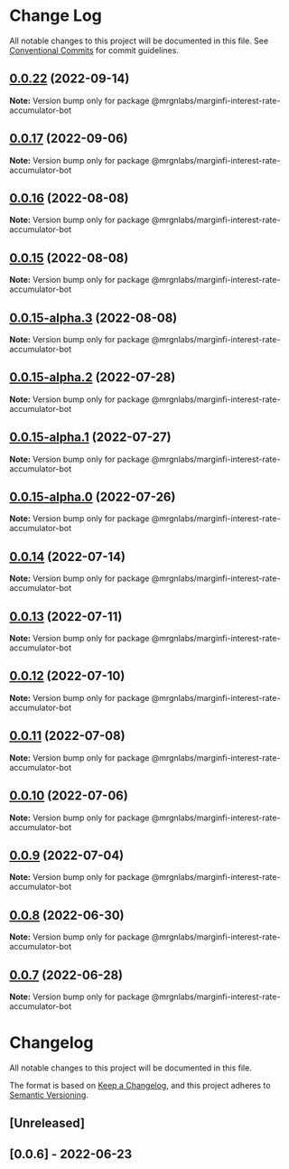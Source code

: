# Change Log

All notable changes to this project will be documented in this file.
See [Conventional Commits](https://conventionalcommits.org) for commit guidelines.

## [0.0.22](https://github.com/mrgnlabs/marginfi-sdk/compare/@mrgnlabs/marginfi-interest-rate-accumulator-bot@0.0.21...@mrgnlabs/marginfi-interest-rate-accumulator-bot@0.0.22) (2022-09-14)

**Note:** Version bump only for package @mrgnlabs/marginfi-interest-rate-accumulator-bot





## [0.0.17](https://github.com/mrgnlabs/marginfi-sdk/compare/@mrgnlabs/marginfi-interest-rate-accumulator-bot@0.0.15-alpha.3...@mrgnlabs/marginfi-interest-rate-accumulator-bot@0.0.17) (2022-09-06)

**Note:** Version bump only for package @mrgnlabs/marginfi-interest-rate-accumulator-bot





## [0.0.16](https://github.com/mrgnlabs/marginfi-sdk/compare/@mrgnlabs/marginfi-interest-rate-accumulator-bot@0.0.15-alpha.3...@mrgnlabs/marginfi-interest-rate-accumulator-bot@0.0.16) (2022-08-08)

**Note:** Version bump only for package @mrgnlabs/marginfi-interest-rate-accumulator-bot





## [0.0.15](https://github.com/mrgnlabs/marginfi-sdk/compare/@mrgnlabs/marginfi-interest-rate-accumulator-bot@0.0.15-alpha.3...@mrgnlabs/marginfi-interest-rate-accumulator-bot@0.0.15) (2022-08-08)

**Note:** Version bump only for package @mrgnlabs/marginfi-interest-rate-accumulator-bot





## [0.0.15-alpha.3](https://github.com/mrgnlabs/marginfi-sdk/compare/@mrgnlabs/marginfi-interest-rate-accumulator-bot@0.0.15-alpha.2...@mrgnlabs/marginfi-interest-rate-accumulator-bot@0.0.15-alpha.3) (2022-08-08)

**Note:** Version bump only for package @mrgnlabs/marginfi-interest-rate-accumulator-bot





## [0.0.15-alpha.2](https://github.com/mrgnlabs/marginfi-sdk/compare/@mrgnlabs/marginfi-interest-rate-accumulator-bot@0.0.15-alpha.1...@mrgnlabs/marginfi-interest-rate-accumulator-bot@0.0.15-alpha.2) (2022-07-28)

**Note:** Version bump only for package @mrgnlabs/marginfi-interest-rate-accumulator-bot





## [0.0.15-alpha.1](https://github.com/mrgnlabs/marginfi-sdk/compare/@mrgnlabs/marginfi-interest-rate-accumulator-bot@0.0.15-alpha.0...@mrgnlabs/marginfi-interest-rate-accumulator-bot@0.0.15-alpha.1) (2022-07-27)

**Note:** Version bump only for package @mrgnlabs/marginfi-interest-rate-accumulator-bot





## [0.0.15-alpha.0](https://github.com/mrgnlabs/marginfi-sdk/compare/@mrgnlabs/marginfi-interest-rate-accumulator-bot@0.0.14...@mrgnlabs/marginfi-interest-rate-accumulator-bot@0.0.15-alpha.0) (2022-07-26)

**Note:** Version bump only for package @mrgnlabs/marginfi-interest-rate-accumulator-bot





## [0.0.14](https://github.com/mrgnlabs/marginfi-sdk/compare/@mrgnlabs/marginfi-interest-rate-accumulator-bot@0.0.13...@mrgnlabs/marginfi-interest-rate-accumulator-bot@0.0.14) (2022-07-14)

**Note:** Version bump only for package @mrgnlabs/marginfi-interest-rate-accumulator-bot





## [0.0.13](https://github.com/mrgnlabs/marginfi-sdk/compare/@mrgnlabs/marginfi-interest-rate-accumulator-bot@0.0.12...@mrgnlabs/marginfi-interest-rate-accumulator-bot@0.0.13) (2022-07-11)

**Note:** Version bump only for package @mrgnlabs/marginfi-interest-rate-accumulator-bot





## [0.0.12](https://github.com/mrgnlabs/marginfi-sdk/compare/@mrgnlabs/marginfi-interest-rate-accumulator-bot@0.0.11...@mrgnlabs/marginfi-interest-rate-accumulator-bot@0.0.12) (2022-07-10)

**Note:** Version bump only for package @mrgnlabs/marginfi-interest-rate-accumulator-bot





## [0.0.11](https://github.com/mrgnlabs/marginfi-sdk/compare/@mrgnlabs/marginfi-interest-rate-accumulator-bot@0.0.10...@mrgnlabs/marginfi-interest-rate-accumulator-bot@0.0.11) (2022-07-08)

**Note:** Version bump only for package @mrgnlabs/marginfi-interest-rate-accumulator-bot





## [0.0.10](https://github.com/mrgnlabs/marginfi-sdk/compare/@mrgnlabs/marginfi-interest-rate-accumulator-bot@0.0.9...@mrgnlabs/marginfi-interest-rate-accumulator-bot@0.0.10) (2022-07-06)

**Note:** Version bump only for package @mrgnlabs/marginfi-interest-rate-accumulator-bot





## [0.0.9](https://github.com/mrgnlabs/marginfi-sdk/compare/@mrgnlabs/marginfi-interest-rate-accumulator-bot@0.0.8...@mrgnlabs/marginfi-interest-rate-accumulator-bot@0.0.9) (2022-07-04)

**Note:** Version bump only for package @mrgnlabs/marginfi-interest-rate-accumulator-bot





## [0.0.8](https://github.com/mrgnlabs/marginfi-sdk/compare/@mrgnlabs/marginfi-interest-rate-accumulator-bot@0.0.7...@mrgnlabs/marginfi-interest-rate-accumulator-bot@0.0.8) (2022-06-30)

**Note:** Version bump only for package @mrgnlabs/marginfi-interest-rate-accumulator-bot





## [0.0.7](https://github.com/mrgnlabs/marginfi-sdk/compare/@mrgnlabs/marginfi-interest-rate-accumulator-bot@0.0.6...@mrgnlabs/marginfi-interest-rate-accumulator-bot@0.0.7) (2022-06-28)

**Note:** Version bump only for package @mrgnlabs/marginfi-interest-rate-accumulator-bot





# Changelog

All notable changes to this project will be documented in this file.

The format is based on [Keep a Changelog](https://keepachangelog.com/en/1.0.0/),
and this project adheres to [Semantic Versioning](https://semver.org/spec/v2.0.0.html).

## [Unreleased]

## [0.0.6] - 2022-06-23
